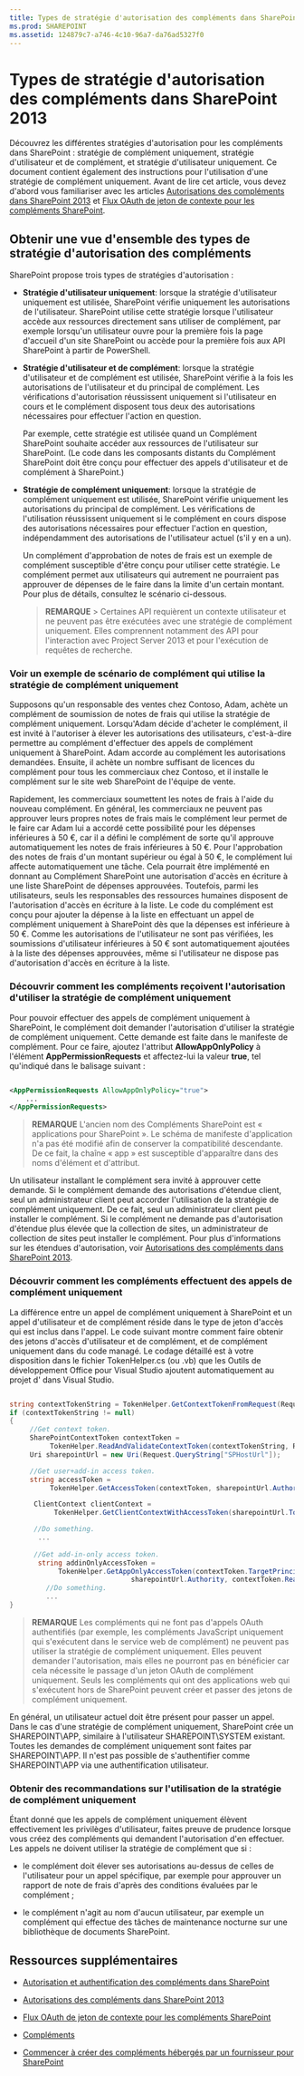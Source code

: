 ```yaml
---
title: Types de stratégie d'autorisation des compléments dans SharePoint 2013
ms.prod: SHAREPOINT
ms.assetid: 124879c7-a746-4c10-96a7-da76ad5327f0
---
```



# Types de stratégie d'autorisation des compléments dans SharePoint 2013
Découvrez les différentes stratégies d'autorisation pour les compléments dans SharePoint : stratégie de complément uniquement, stratégie d'utilisateur et de complément, et stratégie d'utilisateur uniquement. Ce document contient également des instructions pour l'utilisation d'une stratégie de complément uniquement.
Avant de lire cet article, vous devez d'abord vous familiariser avec les articles  [Autorisations des compléments dans SharePoint 2013](add-in-permissions-in-sharepoint-2013.md) et [Flux OAuth de jeton de contexte pour les compléments SharePoint](context-token-oauth-flow-for-sharepoint-add-ins.md).
  
    
    


## Obtenir une vue d'ensemble des types de stratégie d'autorisation des compléments
<a name="Overview"> </a>

SharePoint propose trois types de stratégies d'autorisation :
  
    
    

- **Stratégie d'utilisateur uniquement**: lorsque la stratégie d'utilisateur uniquement est utilisée, SharePoint vérifie uniquement les autorisations de l'utilisateur. SharePoint utilise cette stratégie lorsque l'utilisateur accède aux ressources directement sans utiliser de complément, par exemple lorsqu'un utilisateur ouvre pour la première fois la page d'accueil d'un site SharePoint ou accède pour la première fois aux API SharePoint à partir de PowerShell.
    
    
    
  
- **Stratégie d'utilisateur et de complément**: lorsque la stratégie d'utilisateur et de complément est utilisée, SharePoint vérifie à la fois les autorisations de l'utilisateur et du principal de complément. Les vérifications d'autorisation réussissent uniquement si l'utilisateur en cours et le complément disposent tous deux des autorisations nécessaires pour effectuer l'action en question.
    
    Par exemple, cette stratégie est utilisée quand un Complément SharePoint souhaite accéder aux ressources de l'utilisateur sur SharePoint. (Le code dans les composants distants du Complément SharePoint doit être conçu pour effectuer des appels d'utilisateur et de complément à SharePoint.)
    
    
    
  
- **Stratégie de complément uniquement**: lorsque la stratégie de complément uniquement est utilisée, SharePoint vérifie uniquement les autorisations du principal de complément. Les vérifications de l'utilisation réussissent uniquement si le complément en cours dispose des autorisations nécessaires pour effectuer l'action en question, indépendamment des autorisations de l'utilisateur actuel (s'il y en a un).
    
    Un complément d'approbation de notes de frais est un exemple de complément susceptible d'être conçu pour utiliser cette stratégie. Le complément permet aux utilisateurs qui autrement ne pourraient pas approuver de dépenses de le faire dans la limite d'un certain montant. Pour plus de détails, consultez le scénario ci-dessous. 
    
    
    
    > **REMARQUE**
      > Certaines API requièrent un contexte utilisateur et ne peuvent pas être exécutées avec une stratégie de complément uniquement. Elles comprennent notamment des API pour l'interaction avec Project Server 2013 et pour l'exécution de requêtes de recherche. 

### Voir un exemple de scénario de complément qui utilise la stratégie de complément uniquement
<a name="Scenario"> </a>

Supposons qu'un responsable des ventes chez Contoso, Adam, achète un complément de soumission de notes de frais qui utilise la stratégie de complément uniquement. Lorsqu'Adam décide d'acheter le complément, il est invité à l'autoriser à élever les autorisations des utilisateurs, c'est-à-dire permettre au complément d'effectuer des appels de complément uniquement à SharePoint. Adam accorde au complément les autorisations demandées. Ensuite, il achète un nombre suffisant de licences du complément pour tous les commerciaux chez Contoso, et il installe le complément sur le site web SharePoint de l'équipe de vente.
  
    
    
Rapidement, les commerciaux soumettent les notes de frais à l'aide du nouveau complément. En général, les commerciaux ne peuvent pas approuver leurs propres notes de frais mais le complément leur permet de le faire car Adam lui a accordé cette possibilité pour les dépenses inférieures à 50 €, car il a défini le complément de sorte qu'il approuve automatiquement les notes de frais inférieures à 50 €. Pour l'approbation des notes de frais d'un montant supérieur ou égal à 50 €, le complément lui affecte automatiquement une tâche. Cela pourrait être implémenté en donnant au Complément SharePoint une autorisation d'accès en écriture à une liste SharePoint de dépenses approuvées. Toutefois, parmi les utilisateurs, seuls les responsables des ressources humaines disposent de l'autorisation d'accès en écriture à la liste. Le code du complément est conçu pour ajouter la dépense à la liste en effectuant un appel de complément uniquement à SharePoint dès que la dépenses est inférieure à 50 €. Comme les autorisations de l'utilisateur ne sont pas vérifiées, les soumissions d'utilisateur inférieures à 50 € sont automatiquement ajoutées à la liste des dépenses approuvées, même si l'utilisateur ne dispose pas d'autorisation d'accès en écriture à la liste.
  
    
    

  
    
    

### Découvrir comment les compléments reçoivent l'autorisation d'utiliser la stratégie de complément uniquement
<a name="Approve"> </a>

Pour pouvoir effectuer des appels de complément uniquement à SharePoint, le complément doit demander l'autorisation d'utiliser la stratégie de complément uniquement. Cette demande est faite dans le manifeste de complément. Pour ce faire, ajoutez l'attribut **AllowAppOnlyPolicy** à l'élément **AppPermissionRequests** et affectez-lui la valeur **true**, tel qu'indiqué dans le balisage suivant :
  
    
    

```XML

<AppPermissionRequests AllowAppOnlyPolicy="true">
    ...
</AppPermissionRequests>
```


> **REMARQUE**
> L'ancien nom des Compléments SharePoint est « applications pour SharePoint ». Le schéma de manifeste d'application n'a pas été modifié afin de conserver la compatibilité descendante. De ce fait, la chaîne « app » est susceptible d'apparaître dans des noms d'élément et d'attribut. 
  
    
    

Un utilisateur installant le complément sera invité à approuver cette demande. Si le complément demande des autorisations d'étendue client, seul un administrateur client peut accorder l'utilisation de la stratégie de complément uniquement. De ce fait, seul un administrateur client peut installer le complément. Si le complément ne demande pas d'autorisation d'étendue plus élevée que la collection de sites, un administrateur de collection de sites peut installer le complément. Pour plus d'informations sur les étendues d'autorisation, voir  [Autorisations des compléments dans SharePoint 2013](add-in-permissions-in-sharepoint-2013.md).
  
    
    

### Découvrir comment les compléments effectuent des appels de complément uniquement
<a name="AppOnlyCalls"> </a>

La différence entre un appel de complément uniquement à SharePoint et un appel d'utilisateur et de complément réside dans le type de jeton d'accès qui est inclus dans l'appel. Le code suivant montre comment faire obtenir des jetons d'accès d'utilisateur et de complément, et de complément uniquement dans du code managé. Le codage détaillé est à votre disposition dans le fichier TokenHelper.cs (ou .vb) que les Outils de développement Office pour Visual Studio ajoutent automatiquement au projet d' dans Visual Studio.
  
    
    

```cs

string contextTokenString = TokenHelper.GetContextTokenFromRequest(Request);
if (contextTokenString != null)
{
     //Get context token.
     SharePointContextToken contextToken =
          TokenHelper.ReadAndValidateContextToken(contextTokenString, Request.Url.Authority);
     Uri sharepointUrl = new Uri(Request.QueryString["SPHostUrl"]);

     //Get user+add-in access token.
     string accessToken =
          TokenHelper.GetAccessToken(contextToken, sharepointUrl.Authority).AccessToken;

      ClientContext clientContext =
           TokenHelper.GetClientContextWithAccessToken(sharepointUrl.ToString(), accessToken);

      //Do something. 
       ...
    
      //Get add-in-only access token.
       string addinOnlyAccessToken = 
            TokenHelper.GetAppOnlyAccessToken(contextToken.TargetPrincipalName, 
                              sharepointUrl.Authority, contextToken.Realm).AccessToken;
         //Do something.
         ...
}
```


> **REMARQUE**
> Les compléments qui ne font pas d'appels OAuth authentifiés (par exemple, les compléments JavaScript uniquement qui s'exécutent dans le service web de complément) ne peuvent pas utiliser la stratégie de complément uniquement. Elles peuvent demander l'autorisation, mais elles ne pourront pas en bénéficier car cela nécessite le passage d'un jeton OAuth de complément uniquement. Seuls les compléments qui ont des applications web qui s'exécutent hors de SharePoint peuvent créer et passer des jetons de complément uniquement. 
  
    
    

En général, un utilisateur actuel doit être présent pour passer un appel. Dans le cas d'une stratégie de complément uniquement, SharePoint crée un SHAREPOINT\\APP, similaire à l'utilisateur SHAREPOINT\\SYSTEM existant. Toutes les demandes de complément uniquement sont faites par SHAREPOINT\\APP. Il n'est pas possible de s'authentifier comme SHAREPOINT\\APP via une authentification utilisateur.
  
    
    

### Obtenir des recommandations sur l'utilisation de la stratégie de complément uniquement
<a name="GuidelinesFor"> </a>

Étant donné que les appels de complément uniquement élèvent effectivement les privilèges d'utilisateur, faites preuve de prudence lorsque vous créez des compléments qui demandent l'autorisation d'en effectuer. Les appels ne doivent utiliser la stratégie de complément que si :
  
    
    

- le complément doit élever ses autorisations au-dessus de celles de l'utilisateur pour un appel spécifique, par exemple pour approuver un rapport de note de frais d'après des conditions évaluées par le complément ;
    
  
- le complément n'agit au nom d'aucun utilisateur, par exemple un complément qui effectue des tâches de maintenance nocturne sur une bibliothèque de documents SharePoint.
    
  

## Ressources supplémentaires
<a name="AR"> </a>


-  [Autorisation et authentification des compléments dans SharePoint](authorization-and-authentication-of-sharepoint-add-ins.md)
    
  
-  [Autorisations des compléments dans SharePoint 2013](add-in-permissions-in-sharepoint-2013.md)
    
  
-  [Flux OAuth de jeton de contexte pour les compléments SharePoint](context-token-oauth-flow-for-sharepoint-add-ins.md)
    
  
-  [Compléments](sharepoint-add-ins.md)
    
  
-  [Commencer à créer des compléments hébergés par un fournisseur pour SharePoint](get-started-creating-provider-hosted-sharepoint-add-ins.md)
    
  

